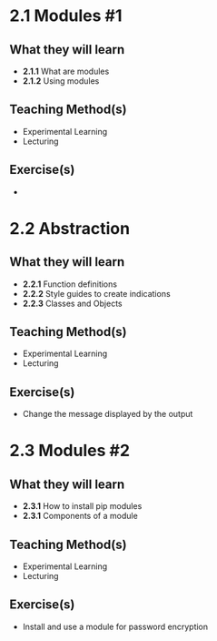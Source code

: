 # 2.1 Modules #1
## What they will learn
- **2.1.1** What are modules
- **2.1.2** Using modules
## Teaching Method(s)
- Experimental Learning
- Lecturing
## Exercise(s)
- 
# 2.2 Abstraction
## What they will learn
- **2.2.1** Function definitions
- **2.2.2** Style guides to create indications
- **2.2.3** Classes and Objects
## Teaching Method(s)
- Experimental Learning
- Lecturing
## Exercise(s)
- Change the message displayed by the output

# 2.3 Modules #2
## What they will learn
- **2.3.1** How to install pip modules
- **2.3.1** Components of a module
## Teaching Method(s)
- Experimental Learning
- Lecturing
## Exercise(s)
- Install and use a module for password encryption